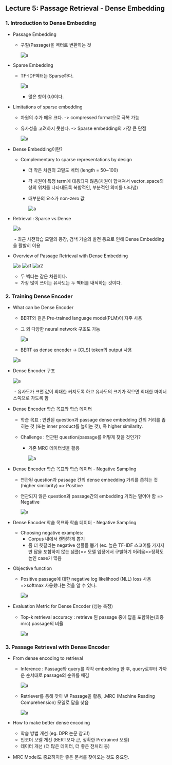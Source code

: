 ## Lecture 5: Passage Retrieval - Dense Embedding

### 1. Introduction to Dense Embedding

- Passage Embedding

  - 구절(Passage)을 벡터로 변환하는 것

    ![a](https://user-images.githubusercontent.com/87477828/137322481-869fee83-b55b-41e8-a712-306b00437d21.png)

- Sparse Embedding

  - TF-IDF벡터는 Sparse하다.

    ![a](https://user-images.githubusercontent.com/87477828/137322761-95778d84-2afd-40ac-b879-4fd015749624.png)

    - 많은 항이 0.0이다.

- Limitations of sparse embedding

  - 차원의 수가 매우 크다. -> compressed format으로 극복 가능

  - 유사성을 고려하지 못한다. -> Sparse embedding의 가장 큰 단점

    ![a](https://user-images.githubusercontent.com/87477828/137323058-2eb88009-67ef-479c-a4f0-f3bfd986bf5c.png)

- Dense Embedding이란?

  - Complementary to sparse representations by design

    - 더 작은 차원의 고밀도 벡터 (length = 50~100)

    - 각 차원이 특정 term에 대응되지 않음(차원이 합쳐져서 vector_space의 상의 위치를 나타내도록 복합적인, 부분적인 의미를 나타냄)

    - 대부분의 요소가 non-zero 값

      ![a](https://user-images.githubusercontent.com/87477828/137323542-3f0e908a-c65c-4f28-adf7-b79b5983e53f.png)

- Retrieval : Sparse vs Dense

  ![a](https://user-images.githubusercontent.com/87477828/137325714-0bb4d8f3-441d-4579-93d4-69992a8cfa84.png)

  ​	- 최근 사전학습 모델의 등장, 검색 기술의 발전 등으로 인해 Dense Embedding을 활발히 이용

- Overview of Passage Retrieval with Dense Embedding

  ![a](https://user-images.githubusercontent.com/87477828/137326408-7b28549d-83d3-46f4-809d-7f9c8bb11ff1.png)
  ![a1](https://user-images.githubusercontent.com/87477828/137326413-34817d87-9a48-4a83-a9ac-cbd60a674a45.png)
  ![a2](https://user-images.githubusercontent.com/87477828/137326416-3b9efe16-6e2c-430e-9954-d3fc02bc188d.png)

  - 두 벡터는 같은 차원이다.
  - 가장 많이 쓰이는 유사도는 두 벡터를 내적하는 것이다.

### 2. Training Dense Encoder

- What can be Dense Encoder

  - BERT와 같은 Pre-trained language model(PLM)이 자주 사용

  - 그 외 다양한 neural network 구조도 가능

    ![a](https://user-images.githubusercontent.com/87477828/137328868-ba1ac06d-1e09-432b-be14-0b7d856609bb.png)

  - BERT as dense encoder -> [CLS] token의 output 사용

  ![a](https://user-images.githubusercontent.com/87477828/137329900-8406dd25-29f9-49e7-ba7f-77a6fe95a295.png)

- Dense Encoder 구조

  ![a](https://user-images.githubusercontent.com/87477828/137330911-a3333661-b549-4fe4-b10e-15129475404b.png)

  ​			- 유사도가 크면 값이 최대한 커지도록 하고 유사도의 크기가 작으면 최대한 마이너스쪽으로 가도록 함

- Dense Encoder 학습 목표와 학습 데이터

  - 학습 목표 : 연관된 question과 passage dense embedding 간의 거리를 좁히는 것 (또는 inner product를 높이는 것), 즉 higher similarity.

  - Challenge : 연관된 question/passage를 어떻게 찾을 것인가?

    - 기존 MRC 데이터셋을 활용

      ![a](https://user-images.githubusercontent.com/87477828/137331846-87596872-1af5-4539-b438-ae69b8fe7699.png)

- Dense Encoder 학습 목표와 학습 데이터 - Negative Sampling

  - 연관된 question과 passage 간의 dense embedding 거리를 좁히는 것 (higher similarity) => Positive

  - 연관되지 않은 question과 passage간의 embedding 거리는 멀어야 함 => Negative

    ![a](https://user-images.githubusercontent.com/87477828/137332321-9943a859-fbb9-409a-98ea-e4d3c8fdc318.png)

- Dense Encoder 학습 목표와 학습 데이터 - Negative Sampling
  - Choosing negative examples:
    - Corpus 내에서 랜덤하게 뽑기
    - 좀 더 헷갈리는 negative 샘플들 뽑기 (ex. 높은 TF-IDF 스코어를 가지지만 답을 포함하지 않는 샘플)=> 모델 입장에서 구별하기 어려움=>정확도 높인 case가 많음

- Objective function

  - Positive passage에 대한 negative log likelihood (NLL) loss 사용=>softmax 사용했다는 것을 알 수 있다.

    ![a](https://user-images.githubusercontent.com/87477828/137333399-70053a03-dc90-45bd-9d8c-81b6a52ac2fd.png)

- Evaluation Metric for Dense Encoder (성능 측정)

  - Top-k retrieval accuracy : retrieve 된 passage 중에 답을 포함하는(최종 mrc) passage의 비율

    ![a](https://user-images.githubusercontent.com/87477828/137335904-49de1c1d-083b-4097-9655-b734c31792b4.png)

### 3. Passage Retrieval with Dense Encoder

- From dense encoding to retrieval

  - Inference : Passage와 query를 각각 embedding 한 후, query로부터 가까운 순서대로 passage의 순위를 매김

    ![a](https://user-images.githubusercontent.com/87477828/137336376-040b67a0-febd-4a07-9be1-7de5ac318cdb.png)

  - Retriever를 통해 찾아 낸 Passage을 활용, .MRC (Machine Reading Comprehension) 모델로 답을 찾음

    ![a](https://user-images.githubusercontent.com/87477828/137336814-74784c19-ac11-47f8-ab20-18c6fd417d78.png)

- How to make better dense encoding
  - 학습 방법 개선 (eg. DPR 논문 참고!)
  - 인코더 모델 개선 (BERT보다 큰, 정확한 Pretrained 모델)
  - 데이터 개선 (더 많은 데이터, 더 좋은 전처리 등)

- MRC Model도 중요하지만 좋은 문서를 찾아오는 것도 중요함.